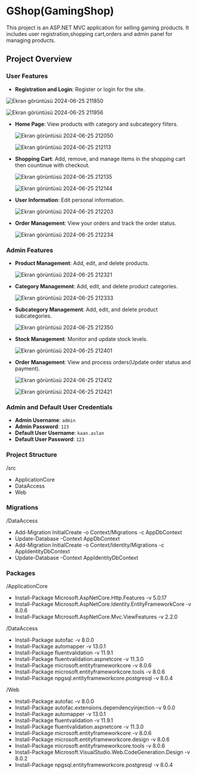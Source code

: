 # GShop(GamingShop)

This project is an ASP.NET MVC application for selling gaming products. It includes user registration,shopping cart,orders and admin panel for managing products.

## Project Overview

### User Features

- **Registration and Login**: Register or login for the site.
    
 ![Ekran görüntüsü 2024-06-25 211850](https://github.com/kjwaxon/GShop-GamingShop-/assets/103565536/7d1faede-f19f-44ea-8cf1-5656fc7f726f)
  
 ![Ekran görüntüsü 2024-06-25 211956](https://github.com/kjwaxon/GShop-GamingShop-/assets/103565536/626db213-6cb6-4bfd-9021-a40494b23d6c)
- **Home Page**: View products with category and subcategory filters.
  
  ![Ekran görüntüsü 2024-06-25 212050](https://github.com/kjwaxon/GShop-GamingShop-/assets/103565536/8d59bb6d-2721-444d-98b6-f7834341913b)
  
  ![Ekran görüntüsü 2024-06-25 212113](https://github.com/kjwaxon/GShop-GamingShop-/assets/103565536/85caecc4-9a21-4ee1-a3e6-62005062cfd0)
- **Shopping Cart**: Add, remove, and manage items in the shopping cart then countinue with checkout.
  
  ![Ekran görüntüsü 2024-06-25 212135](https://github.com/kjwaxon/GShop-GamingShop-/assets/103565536/e004117d-7160-43bb-920b-2c69e1ea2773)
  
  ![Ekran görüntüsü 2024-06-25 212144](https://github.com/kjwaxon/GShop-GamingShop-/assets/103565536/75eccfdc-ab22-4a6d-a178-214b46d1e123)
- **User Information**: Edit personal information.
  
  ![Ekran görüntüsü 2024-06-25 212203](https://github.com/kjwaxon/GShop-GamingShop-/assets/103565536/bb6ee75e-d6a2-4c5c-8ee8-bef7addb3051)
- **Order Management**: View your orders and track the order status.
  
  ![Ekran görüntüsü 2024-06-25 212234](https://github.com/kjwaxon/GShop-GamingShop-/assets/103565536/8dc4675f-ce03-4146-ab07-eca569333523)


### Admin Features

- **Product Management**: Add, edit, and delete products.
  
  ![Ekran görüntüsü 2024-06-25 212321](https://github.com/kjwaxon/GShop-GamingShop-/assets/103565536/6b287cad-3f8b-4f4e-af6f-ab96e3286b28)
- **Category Management**: Add, edit, and delete product categories.

  ![Ekran görüntüsü 2024-06-25 212333](https://github.com/kjwaxon/GShop-GamingShop-/assets/103565536/72db44e4-f19b-4079-9d22-75b78f0c3d52)
- **Subcategory Management**: Add, edit, and delete product subcategories.

  ![Ekran görüntüsü 2024-06-25 212350](https://github.com/kjwaxon/GShop-GamingShop-/assets/103565536/a7608877-f45c-44d9-a1d6-11d7679b53e9)
- **Stock Management**: Monitor and update stock levels.

  ![Ekran görüntüsü 2024-06-25 212401](https://github.com/kjwaxon/GShop-GamingShop-/assets/103565536/7bff3b4c-c466-416c-891e-70f42ea47d7b)
- **Order Management**: View and process orders(Update order status and payment).

  ![Ekran görüntüsü 2024-06-25 212412](https://github.com/kjwaxon/GShop-GamingShop-/assets/103565536/d0f72047-4906-417d-aab0-532378f28ec8)
  
  ![Ekran görüntüsü 2024-06-25 212421](https://github.com/kjwaxon/GShop-GamingShop-/assets/103565536/6e0d1f37-94e8-49be-b4ec-57f94cafd7bf)


### Admin and Default User Credentials

- **Admin Username**: `admin`
- **Admin Password**: `123`
- **Default User Username**: `kaan.aslan`
- **Default User Password**: `123`


### Project Structure

/src
* ApplicationCore
* DataAccess
* Web


### Migrations

/DataAccess
* Add-Migration InitialCreate -o Context/Migrations -c AppDbContext
* Update-Database -Context AppDbContext
* Add-Migration InitialCreate -o Context/Identity/Migrations -c AppIdentityDbContext
* Update-Database -Context AppIdentityDbContext

### Packages

/ApplicationCore
* Install-Package Microsoft.AspNetCore.Http.Features -v 5.0.17
* Install-Package Microsoft.AspNetCore.Identity.EntityFrameworkCore -v 8.0.6
* Install-Package Microsoft.AspNetCore.Mvc.ViewFeatures -v 2.2.0

/DataAccess
* Install-Package autofac -v 8.0.0
* Install-Package automapper -v 13.0.1
* Install-Package fluentvalidation -v 11.9.1
* Install-Package fluentvalidation.aspnetcore -v 11.3.0
* Install-Package microsoft.entityframeworkcore -v 8.0.6
* Install-Package microsoft.entityframeworkcore.tools -v 8.0.6
* Install-Package npgsql.entityframeworkcore.postgresql -v 8.0.4

/Web
* Install-Package autofac -v 8.0.0
* Install-Package autofac.extensions.dependencyinjection -v 9.0.0
* Install-Package automapper -v 13.0.1
* Install-Package fluentvalidation -v 11.9.1
* Install-Package fluentvalidation.aspnetcore -v 11.3.0
* Install-Package microsoft.entityframeworkcore -v 8.0.6
* Install-Package microsoft.entityframeworkcore.design -v 8.0.6
* Install-Package microsoft.entityframeworkcore.tools -v 8.0.6
* Install-Package Microsoft.VisualStudio.Web.CodeGeneration.Design -v 8.0.2
* Install-Package npgsql.entityframeworkcore.postgresql -v 8.0.4
